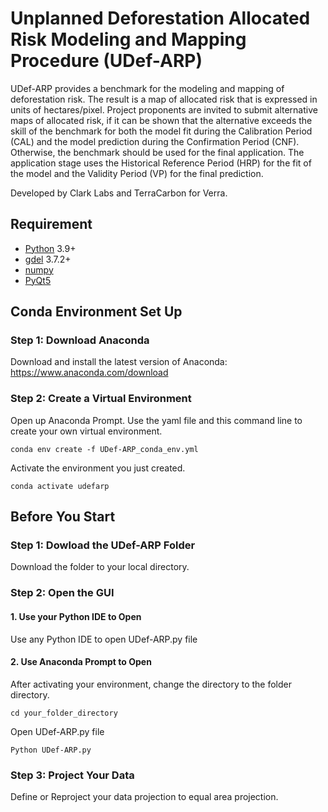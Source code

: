 
# Unplanned Deforestation Allocated Risk Modeling and Mapping Procedure (UDef-ARP)

UDef-ARP provides a benchmark for the modeling and mapping of deforestation risk. The result is a map of allocated risk that is expressed in units of hectares/pixel. Project proponents are invited to submit alternative maps of allocated risk, if it can be shown that the alternative exceeds the skill of the benchmark for both the model fit during the Calibration Period (CAL) and the model prediction during the Confirmation Period (CNF). Otherwise, the benchmark should be used for the final application. The application stage uses the Historical Reference Period (HRP) for the fit of the model and the Validity Period (VP) for the final prediction. 

Developed by Clark Labs and TerraCarbon for Verra.


## Requirement
- [Python](https://www.python.org/) 3.9+
- [gdel](https://github.com/OSGeo/gdal) 3.7.2+
- [numpy](https://github.com/numpy/numpy) 
- [PyQt5](https://pypi.org/project/PyQt5/#:~:text=PyQt5%20is%20a%20comprehensive%20set,platforms%20including%20iOS%20and%20Android.) 

## Conda Environment Set Up

### Step 1: Download Anaconda
Download and install the latest version of Anaconda: https://www.anaconda.com/download

### Step 2: Create a Virtual Environment
Open up Anaconda Prompt. Use the yaml file and this command line to create your own virtual environment.

```
conda env create -f UDef-ARP_conda_env.yml
```
Activate the environment you just created.
```
conda activate udefarp
```
## Before You Start
### Step 1: Dowload the UDef-ARP Folder
Download the folder to your local directory.

### Step 2: Open the GUI
#### 1. Use your Python IDE to Open 
Use any Python IDE to open UDef-ARP.py file

#### 2. Use Anaconda Prompt to Open 
After activating your environment, change the directory to the folder directory.
```
cd your_folder_directory
```
Open UDef-ARP.py file
```
Python UDef-ARP.py
```
### Step 3: Project Your Data 
Define or Reproject your data projection to equal area projection.